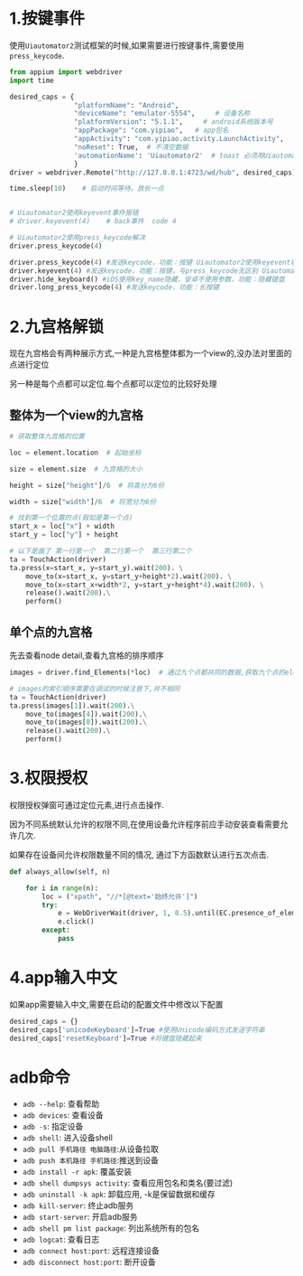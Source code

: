 
# 1.按键事件
使用`Uiautomator2`测试框架的时候,如果需要进行按键事件,需要使用`press_keycode`.
```py
from appium import webdriver
import time

desired_caps = {
                "platformName": "Android",
                "deviceName": "emulator-5554",     # 设备名称
                "platformVersion": "5.1.1",     # android系统版本号
                "appPackage": "com.yipiao",   # app包名
                "appActivity": "com.yipiao.activity.LaunchActivity",   # 启动launch Activity
                "noReset": True,  # 不清空数据
                'automationName': 'Uiautomator2'  # toast 必须用Uiautomator2
                }
driver = webdriver.Remote("http://127.0.0.1:4723/wd/hub", desired_caps)

time.sleep(10)    # 启动时间等待，放长一点


# Uiautomator2使用keyevent事件报错
# driver.keyevent(4)    # back事件  code 4

# Uiautomator2使用press_keycode解决
driver.press_keycode(4)
```
```py
driver.press_keycode(4) #发送keycode，功能：按键 Uiautomator2使用keyevent事件报错
driver.keyevent(4) #发送keycode，功能：按键，与press_keycode无区别 Uiautomator2正常使用
driver.hide_keyboard() #iOS使用key_name隐藏，安卓不使用参数，功能：隐藏键盘
driver.long_press_keycode(4) #发送keycode，功能：长按键
```

# 2.九宫格解锁
现在九宫格会有两种展示方式,一种是九宫格整体都为一个view的,没办法对里面的点进行定位

另一种是每个点都可以定位.每个点都可以定位的比较好处理

## 整体为一个view的九宫格
```py
# 获取整体九宫格的位置

loc = element.location  # 起始坐标

size = element.size  # 九宫格的大小

height = size["height"]/6  # 将高分为6份

width = size["width"]/6  # 将宽分为6份

# 找到第一个位置的点(假如是第一个点)
start_x = loc["x"] + width
start_y = loc["y"] + height

# 以下是画了 第一行第一个  第二行第一个  第三行第二个
ta = TouchAction(driver)
ta.press(x=start_x, y=start_y).wait(200). \
    move_to(x=start_x, y=start_y+height*2).wait(200). \
    move_to(x=start_x+width*2, y=start_y+height*4).wait(200). \
    release().wait(200).\
    perform()
```

## 单个点的九宫格
先去查看node detail,查看九宫格的排序顺序
```py
images = driver.find_Elements(*loc)  # 通过九个点都共同的数据,获取九个点的element对象

# images的索引顺序需要在调试的时候注意下,并不相同
ta = TouchAction(driver)
ta.press(images[1]).wait(200).\
    move_to(images[4]).wait(200).\
    move_to(images[8]).wait(200).\
    release().wait(200).\
    perform()

```

# 3.权限授权

权限授权弹窗可通过定位元素,进行点击操作.

因为不同系统默认允许的权限不同,在使用设备允许程序前应手动安装查看需要允许几次.

如果存在设备间允许权限数量不同的情况, 通过下方函数默认进行五次点击.

```py
def always_allow(self, n)

    for i in range(n):
        loc = ("xpath", "//*[@text='始终允许']")
        try:
            e = WebDriverWait(driver, 1, 0.5).until(EC.presence_of_element_located(loc))
            e.click()
        except:
            pass
```

# 4.app输入中文

如果app需要输入中文,需要在启动的配置文件中修改以下配置
```py
desired_caps = {}
desired_caps['unicodeKeyboard']=True #使用Unicode编码方式发送字符串
desired_caps['resetKeyboard']=True #将键盘隐藏起来
```

# adb命令
- `adb --help`: 查看帮助
- `adb devices`: 查看设备
- `adb -s`: 指定设备
- `adb shell`: 进入设备shell
- `adb pull 手机路径 电脑路径`:从设备拉取
- `adb push 本机路径 手机路径`:推送到设备
- `adb install -r apk`: 覆盖安装
- `adb shell dumpsys activity`: 查看应用包名和类名(要过滤)
- `adb uninstall -k apk`: 卸载应用, -k是保留数据和缓存
- `adb kill-server`: 终止adb服务
- `adb start-server`: 开启adb服务
- `adb shell pm list package`: 列出系统所有的包名
- `adb logcat`: 查看日志
- `adb connect host:port`: 远程连接设备
- `adb disconnect host:port`: 断开设备
